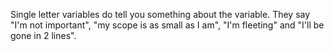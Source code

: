 Single letter variables do tell you something about the variable. They say "I'm not important", "my scope is as small as I am", "I'm fleeting" and "I'll be gone in 2 lines".


